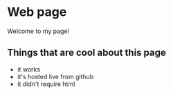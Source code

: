 # Web page
Welcome to my page!

## Things that are cool about this page
- it works
- it's hosted live from github
- it didn't require html
